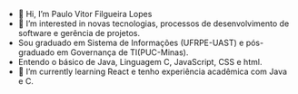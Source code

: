 - 👋 Hi, I’m Paulo Vitor Filgueira Lopes
- 👀 I’m interested in novas tecnologias, processos de desenvolvimento de software e gerência de projetos.
- Sou graduado em Sistema de Informações (UFRPE-UAST) e pós-graduado em Governança de TI(PUC-Minas).
- Entendo o básico de Java, Linguagem C, JavaScript, CSS e html.
- 🌱 I’m currently learning React e tenho experiência acadêmica com Java e C.

